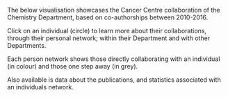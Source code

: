 <p>
The below visualisation showcases the Cancer Centre collaboration of the Chemistry Department, based on co-authorships between 2010-2016.
</p>

<p>
Click on an individual (circle) to learn more about their collaborations, through their personal network; within their Department and with other Departments.
</p>

<p>
Each person network shows those directly collaborating with an individual (in colour) and those one step away (in grey).
</p>

<p>
Also available is data about the publications, and statistics associated with an individuals network.
</p>
